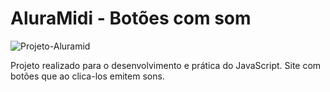 # AluraMidi - Botões com som

![Projeto-Aluramid](https://user-images.githubusercontent.com/93163125/211442322-6a1a41cb-6dcf-45df-88f6-ddd7cf8d00f3.jpg)

Projeto realizado para o desenvolvimento e prática do JavaScript. Site com botões que ao clica-los emitem sons. 
